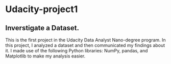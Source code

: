 # Udacity-project1
## Inverstigate a Dataset.

This is the first project in the Udacity Data Analyst Nano-degree program. In this project, I analyzed a dataset and then communicated my findings about it. I made use of the following Python libraries: NumPy, pandas, and Matplotlib to make my analysis easier.

